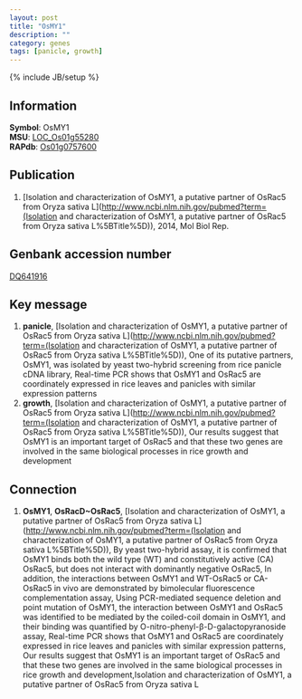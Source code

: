 ```yaml
---
layout: post
title: "OsMY1"
description: ""
category: genes
tags: [panicle, growth]
---
```

{% include JB/setup %}

## Information
__Symbol__: OsMY1  
__MSU__: [LOC_Os01g55280](http://rice.plantbiology.msu.edu/cgi-bin/ORF_infopage.cgi?orf=LOC_Os01g55280)  
__RAPdb__: [Os01g0757600](http://rapdb.dna.affrc.go.jp/viewer/gbrowse_details/irgsp1?name=Os01g0757600)  

## Publication
1. [Isolation and characterization of OsMY1, a putative partner of OsRac5 from Oryza sativa L](http://www.ncbi.nlm.nih.gov/pubmed?term=(Isolation and characterization of OsMY1, a putative partner of OsRac5 from Oryza sativa L%5BTitle%5D)), 2014, Mol Biol Rep.

## Genbank accession number
[DQ641916](http://www.ncbi.nlm.nih.gov/nuccore/DQ641916)

## Key message
1. __panicle__, [Isolation and characterization of OsMY1, a putative partner of OsRac5 from Oryza sativa L](http://www.ncbi.nlm.nih.gov/pubmed?term=(Isolation and characterization of OsMY1, a putative partner of OsRac5 from Oryza sativa L%5BTitle%5D)),  One of its putative partners, OsMY1, was isolated by yeast two-hybrid screening from rice panicle cDNA library, Real-time PCR shows that OsMY1 and OsRac5 are coordinately expressed in rice leaves and panicles with similar expression patterns
2. __growth__, [Isolation and characterization of OsMY1, a putative partner of OsRac5 from Oryza sativa L](http://www.ncbi.nlm.nih.gov/pubmed?term=(Isolation and characterization of OsMY1, a putative partner of OsRac5 from Oryza sativa L%5BTitle%5D)),  Our results suggest that OsMY1 is an important target of OsRac5 and that these two genes are involved in the same biological processes in rice growth and development

## Connection
1. __OsMY1__, __OsRacD~OsRac5__, [Isolation and characterization of OsMY1, a putative partner of OsRac5 from Oryza sativa L](http://www.ncbi.nlm.nih.gov/pubmed?term=(Isolation and characterization of OsMY1, a putative partner of OsRac5 from Oryza sativa L%5BTitle%5D)),  By yeast two-hybrid assay, it is confirmed that OsMY1 binds both the wild type (WT) and constitutively active (CA) OsRac5, but does not interact with dominantly negative OsRac5, In addition, the interactions between OsMY1 and WT-OsRac5 or CA-OsRac5 in vivo are demonstrated by bimolecular fluorescence complementation assay, Using PCR-mediated sequence deletion and point mutation of OsMY1, the interaction between OsMY1 and OsRac5 was identified to be mediated by the coiled-coil domain in OsMY1, and their binding was quantified by O-nitro-phenyl-β-D-galactopyranoside assay, Real-time PCR shows that OsMY1 and OsRac5 are coordinately expressed in rice leaves and panicles with similar expression patterns, Our results suggest that OsMY1 is an important target of OsRac5 and that these two genes are involved in the same biological processes in rice growth and development,Isolation and characterization of OsMY1, a putative partner of OsRac5 from Oryza sativa L


